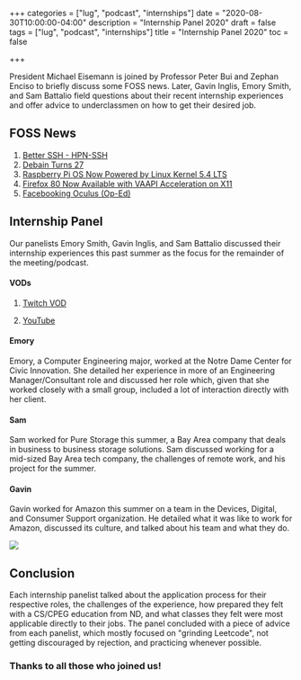 +++
categories = ["lug", "podcast", "internships"]
date = "2020-08-30T10:00:00-04:00"
description = "Internship Panel 2020"
draft = false
tags = ["lug", "podcast", "internships"]
title = "Internship Panel 2020"
toc = false

+++


President Michael Eisemann is joined by Professor Peter Bui and Zephan Enciso to briefly discuss some FOSS news. Later, Gavin Inglis, Emory Smith, and Sam Battalio field questions about their recent internship experiences and offer advice to underclassmen on how to get their desired job.

<!--more-->

## FOSS News

1. [Better SSH - HPN-SSH](https://www.psc.edu/index.php/hpn-ssh)
2. [Debain Turns 27](https://bits.debian.org/2020/08/debian-turns-27.html)
3. [Raspberry Pi OS Now Powered by Linux Kernel 5.4 LTS](https://9to5linux.com/raspberry-pi-os-is-now-powered-by-linux-kernel-5-4-lts)
4. [Firefox 80 Now Available with VAAPI Acceleration on X11](https://9to5linux.com/mozilla-firefox-80-is-now-available-for-download-with-vaapi-acceleration)
5. [Facebooking Oculus (Op-Ed)](https://www.oculus.com/blog/a-single-way-to-log-into-oculus-and-unlock-social-features/)

## Internship Panel

Our panelists Emory Smith, Gavin Inglis, and Sam Battalio discussed their internship experiences this past
summer as the focus for the remainder of the meeting/podcast.

#### VODs

1. [Twitch VOD](https://www.twitch.tv/videos/722591815)

3. [YouTube](https://www.youtube.com/watch?v=gSc7E2P9oxU)

#### Emory

Emory, a Computer Engineering major, worked at the
Notre Dame Center for Civic Innovation. She detailed her experience in more of an Engineering Manager/Consultant
role and discussed her role which, given that she worked closely with a small group, included a lot of interaction directly with her client.

#### Sam
Sam worked for Pure Storage this summer, a Bay Area company that deals in business to business storage
solutions. Sam discussed working for a mid-sized Bay Area tech company, the challenges of remote work, and his project for the summer.

#### Gavin
Gavin worked for Amazon this summer on a team in the Devices, Digital, and Consumer Support organization.
He detailed what it was like to work for Amazon, discussed its culture, and talked about his team and what they do.

![](https://i.imgflip.com/4dcszf.jpg)

## Conclusion

Each internship panelist talked about the application process for their respective roles, the challenges of the
experience, how prepared they felt with a CS/CPEG education from ND, and what classes they felt were most
applicable directly to their jobs. The panel concluded with a piece of advice from each panelist, which mostly
focused on "grinding Leetcode", not getting discouraged by rejection, and practicing whenever possible.


### Thanks to all those who joined us!


